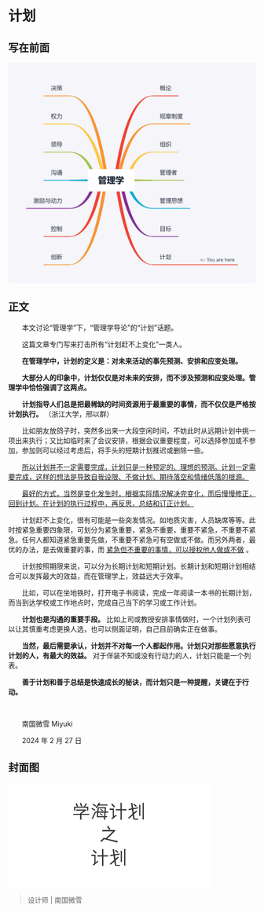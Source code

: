 # 计划

## 写在前面

![](https://raw.githubusercontent.com/TinySnow/GithubImageHosting/main/blog/patchouli-project/management/计划.png)

## 正文

　　本文讨论“管理学”下，“管理学导论”的“计划”话题。

　　这篇文章专门写来打击所有“计划赶不上变化”一类人。

　　**在管理学中，计划的定义是：对未来活动的事先预测、安排和应变处理。**

　　**大部分人的印象中，计划仅仅是对未来的安排，而不涉及预测和应变处理。管理学中恰恰强调了这两点。**

　　**计划指导人们总是把最稀缺的时间资源用于最重要的事情，而不仅仅是严格按计划执行。** （浙江大学，邢以群）

　　比如朋友放鸽子时，突然多出来一大段空闲时间，不妨此时从远期计划中挑一项出来执行；又比如临时来了会议安排，根据会议重要程度，可以选择参加或不参加，参加则可以经过考虑后，将手头的短期计划推迟或删除一些。

　　<u>所以计划并不一定需要完成，计划只是一种预定的、理想的预测。计划一定需要完成，这样的想法是导致自我设限、不做计划、期待落空和情绪低落的根源。</u>

　　<u>最好的方式，当然是变化发生时，根据实际情况解决完变化，而后慢慢修正，回到计划。在计划的执行过程中，再反思，总结和订正计划。</u>

　　计划赶不上变化，很有可能是一些突发情况。如地质灾害，人员缺席等等。此时按紧急重要四象限，可划分为紧急重要，紧急不重要，重要不紧急，不重要不紧急。任何人都知道紧急重要先做，不重要不紧急可有空做或不做。而另外两者，最优的办法，是去做重要的事，而 <u>紧急但不重要的事情，可以授权他人做或不做</u> 。

　　计划按照期限来说，可以分为长期计划和短期计划。长期计划和短期计划相结合可以发挥最大的效益，而在管理学上，效益远大于效率。

　　比如，可以在坐地铁时，打开电子书阅读，完成一年阅读一本书的长期计划，而当到达学校或工作地点时，完成自己当下的学习或工作计划。

　　**计划也是沟通的重要手段。** 比如上司或教授安排事情做时，一个计划列表可以让其慎重考虑更换人选，也可以侧面证明，自己目前确实正在做事。

　　**当然，最后需要承认，计划并不对每一个人都起作用。计划只对那些愿意执行计划的人，有最大的效益。** 对于佯装不知或没有行动力的人，计划只能是一个列表。

　　**善于计划和善于总结是快速成长的秘诀，而计划只是一种提醒，关键在于行动。**

<br />

　　南国微雪 Miyuki

　　2024 年 2 月 27 日

## 封面图

![](https://raw.githubusercontent.com/TinySnow/GithubImageHosting/main/blog/patchouli-project/management/计划.jpg)

> 设计师 | 南国微雪